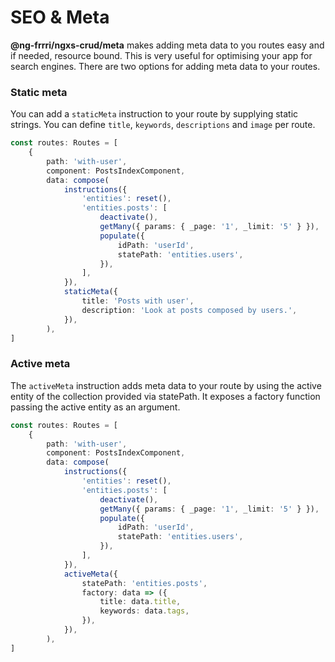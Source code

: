 # SEO & Meta

**@ng-frrri/ngxs-crud/meta** makes adding meta data to you routes easy and if needed, resource bound. This is very useful for optimising your app for search engines. There are two options for adding meta data to your routes.

### **Static meta**

You can add a `staticMeta` instruction to your route by supplying static strings. You can define `title`, `keywords`, `descriptions` and `image` per route.

```typescript
const routes: Routes = [
    {
        path: 'with-user',
        component: PostsIndexComponent,
        data: compose(
            instructions({
                'entities': reset(),
                'entities.posts': [
                    deactivate(),
                    getMany({ params: { _page: '1', _limit: '5' } }),
                    populate({
                        idPath: 'userId',
                        statePath: 'entities.users',
                    }),
                ],
            }),
            staticMeta({
                title: 'Posts with user',
                description: 'Look at posts composed by users.',
            }),
        ),
]
```

### Active meta

The `activeMeta` instruction adds meta data to your route by using the active entity of the collection provided via statePath. It exposes a factory function passing the active entity as an argument.

```typescript
const routes: Routes = [
    {
        path: 'with-user',
        component: PostsIndexComponent,
        data: compose(
            instructions({
                'entities': reset(),
                'entities.posts': [
                    deactivate(),
                    getMany({ params: { _page: '1', _limit: '5' } }),
                    populate({
                        idPath: 'userId',
                        statePath: 'entities.users',
                    }),
                ],
            }),
            activeMeta({
                statePath: 'entities.posts',
                factory: data => ({
                    title: data.title,
                    keywords: data.tags,
                }),
            }),
        ),
]
```



